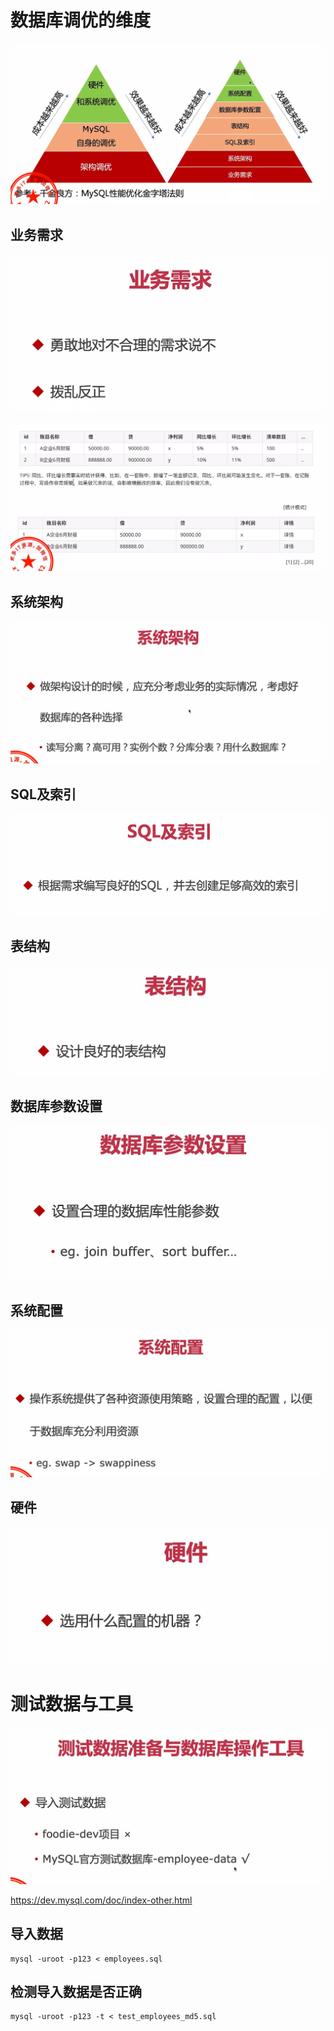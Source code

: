 # 数据库调优的维度

![](img\1.png)

## 业务需求

![](img\2.png)

![](img\3.png)

## 系统架构

![](img\4.png)

## SQL及索引

![](img\5.png)

## 表结构

![](img\6.png)

## 数据库参数设置

![](img\7.png)

## 系统配置

![](img\8.png)

## 硬件

![](img\9.png)

# 测试数据与工具

![](img\10.png)

https://dev.mysql.com/doc/index-other.html

## 导入数据

```shell
mysql -uroot -p123 < employees.sql
```

## 检测导入数据是否正确

```shell
mysql -uroot -p123 -t < test_employees_md5.sql
```

